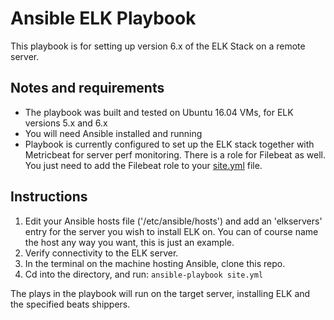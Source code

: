 # Ansible ELK Playbook

This playbook is for setting up version 6.x of the ELK Stack on a remote server.

## Notes and requirements

 - The playbook was built and tested on Ubuntu 16.04 VMs, for ELK versions 5.x and 6.x
 - You will need Ansible installed and running
 - Playbook is currently configured to set up the ELK stack together with Metricbeat for server perf monitoring. There is a role for Filebeat as well. You just need to add the Filebeat role to your [site.yml] file.

 ## Instructions

 1. Edit your Ansible hosts file ('/etc/ansible/hosts') and add an 'elkservers' entry for the server you wish to install ELK on. You can of course name the host any way you want, this is just an example.
 2. Verify connectivity to the ELK server.
 3. In the terminal on the machine hosting Ansible, clone this repo.
 4. Cd into the directory, and run:
 `ansible-playbook site.yml`

 The plays in the playbook will run on the target server, installing ELK and the specified beats shippers.

[site.yml]: https://github.com/DanielBerman/ansible-elk-playbook/blob/master/site.yml
